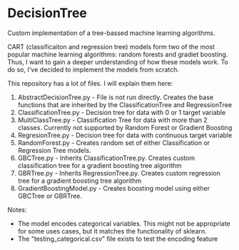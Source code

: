 # DecisionTree
Custom implementation of a tree-bassed machine learning algorithms. 

CART (classificaiton and regression tree) models form two of the most popular machine learning algorithms: random forests and gradiet boosting. Thus, I want to gain a deeper understanding of how these models work. To do so, I've decided to implement the models from scratch.

This repository has a lot of files. I will explain them here:

1. AbstractDecisionTree.py - File is not run directly. Creates the base functions that are inherited by the ClassificationTree and RegressionTree
2. ClassificationTree.py - Decision tree for data with 0 or 1 target variable 
3. MultiClassTree.py - Classification Tree for data with more than 2 classes. Currently not supported by Random Forest or Gradient Boosting
4. RegresionTree.py - Decision tree for data with continuous target variable
5. RandomForest.py - Creates random set of either Classification or Regression Tree models.
6. GBCTree.py - Inherits ClassificationTree.py. Creates custom classification tree for a gradient boosting tree algorithm
7. GBRTree.py - Inherits RegressionTree.py. Creates custom regression tree for a gradient boosting tree algorithm
8. GradientBoostingModel.py - Creates boosting model using either GBCTree or GBRTree.

Notes: 
* The model encodes categorical variables. This might not be appropriate for some uses cases, but it matches the functionality of sklearn. 
* The "testing_categorical.csv" file exists to test the encoding feature
